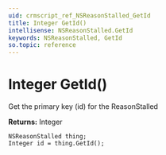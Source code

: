 ```yaml
---
uid: crmscript_ref_NSReasonStalled_GetId
title: Integer GetId()
intellisense: NSReasonStalled.GetId
keywords: NSReasonStalled, GetId
so.topic: reference
---
```


# Integer GetId()

Get the primary key (id) for the ReasonStalled

**Returns:** Integer

```crmscript
NSReasonStalled thing;
Integer id = thing.GetId();
```

